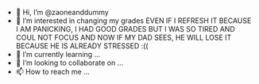 - 👋 Hi, I’m @zaoneanddummy
- 👀 I’m interested in changing my grades EVEN IF I REFRESH IT BECAUSE I AM PANICKING, I HAD GOOD GRADES BUT I WAS SO TIRED AND COUL NOT FOCUS AND NOW IF MY DAD SEES, HE WILL LOSE IT BECAUSE HE IS ALREADY STRESSED :((
- 🌱 I’m currently learning ...
- 💞️ I’m looking to collaborate on ...
- 📫 How to reach me ...

<!---
zaoneanddummy/zaoneanddummy is a ✨ special ✨ repository because its `README.md` (this file) appears on your GitHub profile.
You can click the Preview link to take a look at your changes.
--->
